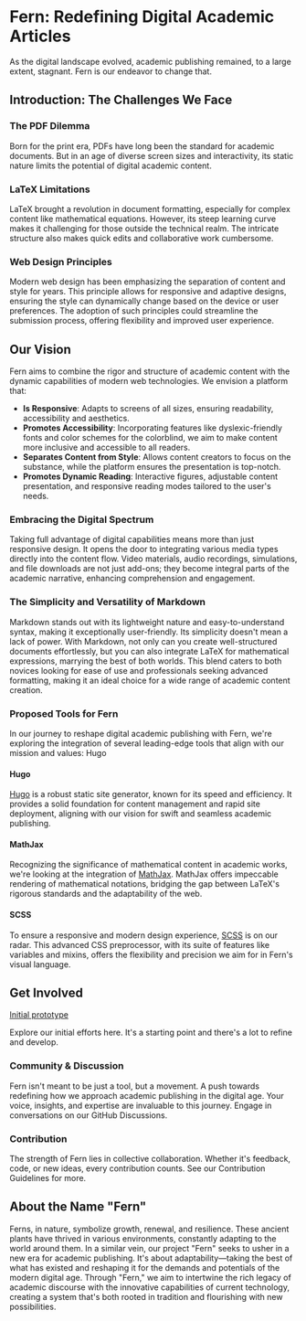 # Fern: Redefining Digital Academic Articles

As the digital landscape evolved, academic publishing remained, to a large extent, stagnant. Fern is our endeavor to change that.

## Introduction: The Challenges We Face

### The PDF Dilemma
Born for the print era, PDFs have long been the standard for academic documents. But in an age of diverse screen sizes and interactivity, its static nature limits the potential of digital academic content.

### LaTeX Limitations
LaTeX brought a revolution in document formatting, especially for complex content like mathematical equations. However, its steep learning curve makes it challenging for those outside the technical realm. The intricate structure also makes quick edits and collaborative work cumbersome.

### Web Design Principles
Modern web design has been emphasizing the separation of content and style for years. This principle allows for responsive and adaptive designs, ensuring the style can dynamically change based on the device or user preferences. The adoption of such principles could streamline the submission process, offering flexibility and improved user experience.

## Our Vision
Fern aims to combine the rigor and structure of academic content with the dynamic capabilities of modern web technologies. We envision a platform that:

- **Is Responsive**: Adapts to screens of all sizes, ensuring readability, accessibility and aesthetics.
- **Promotes Accessibility**: Incorporating features like dyslexic-friendly fonts and color schemes for the colorblind, we aim to make content more inclusive and accessible to all readers.
- **Separates Content from Style**: Allows content creators to focus on the substance, while the platform ensures the presentation is top-notch.
- **Promotes Dynamic Reading**: Interactive figures, adjustable content presentation, and responsive reading modes tailored to the user's needs.

### Embracing the Digital Spectrum
Taking full advantage of digital capabilities means more than just responsive design. It opens the door to integrating various media types directly into the content flow. Video materials, audio recordings, simulations, and file downloads are not just add-ons; they become integral parts of the academic narrative, enhancing comprehension and engagement.

### The Simplicity and Versatility of Markdown
Markdown stands out with its lightweight nature and easy-to-understand syntax, making it exceptionally user-friendly. Its simplicity doesn't mean a lack of power. With Markdown, not only can you create well-structured documents effortlessly, but you can also integrate LaTeX for mathematical expressions, marrying the best of both worlds. This blend caters to both novices looking for ease of use and professionals seeking advanced formatting, making it an ideal choice for a wide range of academic content creation.

### Proposed Tools for Fern

In our journey to reshape digital academic publishing with Fern, we're exploring the integration of several leading-edge tools that align with our mission and values:
Hugo

#### Hugo
[Hugo](https://gohugo.io/) is a robust static site generator, known for its speed and efficiency. It provides a solid foundation for content management and rapid site deployment, aligning with our vision for swift and seamless academic publishing.

#### MathJax
Recognizing the significance of mathematical content in academic works, we're looking at the integration of [MathJax](https://www.mathjax.org/). MathJax offers impeccable rendering of mathematical notations, bridging the gap between LaTeX's rigorous standards and the adaptability of the web.

#### SCSS
To ensure a responsive and modern design experience, [SCSS](https://sass-lang.com/) is on our radar. This advanced CSS preprocessor, with its suite of features like variables and mixins, offers the flexibility and precision we aim for in Fern's visual language.

## Get Involved
[Initial prototype](../sample-article/)

Explore our initial efforts here. It's a starting point and there's a lot to refine and develop.

### Community & Discussion
Fern isn't meant to be just a tool, but a movement. A push towards redefining how we approach academic publishing in the digital age. Your voice, insights, and expertise are invaluable to this journey. Engage in conversations on our GitHub Discussions.

### Contribution
The strength of Fern lies in collective collaboration. Whether it's feedback, code, or new ideas, every contribution counts. See our Contribution Guidelines for more.

## About the Name "Fern"

Ferns, in nature, symbolize growth, renewal, and resilience. These ancient plants have thrived in various environments, constantly adapting to the world around them. In a similar vein, our project "Fern" seeks to usher in a new era for academic publishing. It's about adaptability—taking the best of what has existed and reshaping it for the demands and potentials of the modern digital age. Through "Fern," we aim to intertwine the rich legacy of academic discourse with the innovative capabilities of current technology, creating a system that's both rooted in tradition and flourishing with new possibilities.
